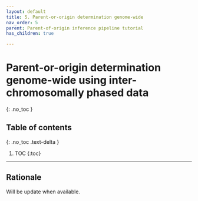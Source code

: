 ```yaml
---
layout: default
title: 5. Parent-or-origin determination genome-wide
nav_order: 5
parent: Parent-of-origin inference pipeline tutorial
has_children: true

---
```

# Parent-or-origin determination genome-wide using inter-chromosomally phased data 

{: .no_toc }

## Table of contents
{: .no_toc .text-delta }

1. TOC
{:toc}

---



## Rationale

Will be update when available.


